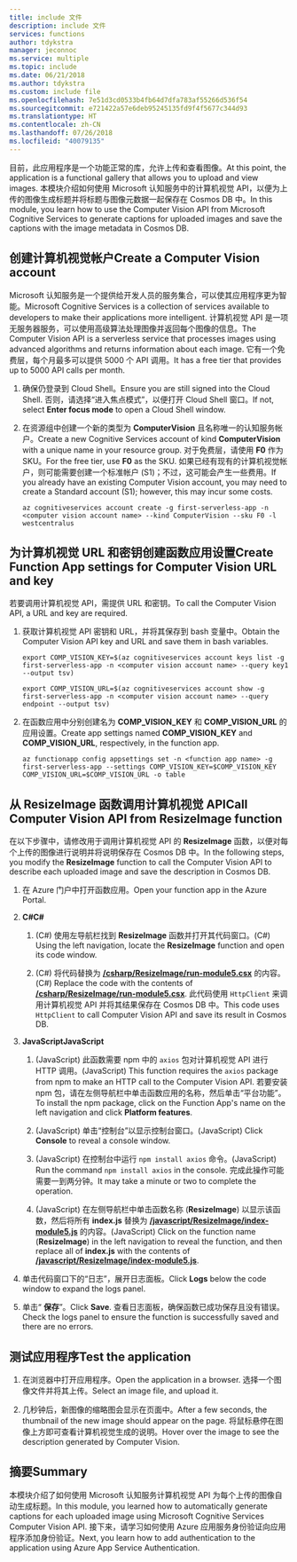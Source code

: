 ```yaml
---
title: include 文件
description: include 文件
services: functions
author: tdykstra
manager: jeconnoc
ms.service: multiple
ms.topic: include
ms.date: 06/21/2018
ms.author: tdykstra
ms.custom: include file
ms.openlocfilehash: 7e51d3cd0533b4fb64d7dfa783af55266d536f54
ms.sourcegitcommit: e721422a57e6deb95245135fd9f4f5677c344d93
ms.translationtype: HT
ms.contentlocale: zh-CN
ms.lasthandoff: 07/26/2018
ms.locfileid: "40079135"
---
```

<span data-ttu-id="d53b1-103">目前，此应用程序是一个功能正常的库，允许上传和查看图像。</span><span class="sxs-lookup"><span data-stu-id="d53b1-103">At this point, the application is a functional gallery that allows you to upload and view images.</span></span> <span data-ttu-id="d53b1-104">本模块介绍如何使用 Microsoft 认知服务中的计算机视觉 API，以便为上传的图像生成标题并将标题与图像元数据一起保存在 Cosmos DB 中。</span><span class="sxs-lookup"><span data-stu-id="d53b1-104">In this module, you learn how to use the Computer Vision API from Microsoft Cognitive Services to generate captions for uploaded images and save the captions with the image metadata in Cosmos DB.</span></span>

## <a name="create-a-computer-vision-account"></a><span data-ttu-id="d53b1-105">创建计算机视觉帐户</span><span class="sxs-lookup"><span data-stu-id="d53b1-105">Create a Computer Vision account</span></span>

<span data-ttu-id="d53b1-106">Microsoft 认知服务是一个提供给开发人员的服务集合，可以使其应用程序更为智能。</span><span class="sxs-lookup"><span data-stu-id="d53b1-106">Microsoft Cognitive Services is a collection of services available to developers to make their applications more intelligent.</span></span> <span data-ttu-id="d53b1-107">计算机视觉 API 是一项无服务器服务，可以使用高级算法处理图像并返回每个图像的信息。</span><span class="sxs-lookup"><span data-stu-id="d53b1-107">The Computer Vision API is a serverless service that processes images using advanced algorithms and returns information about each image.</span></span> <span data-ttu-id="d53b1-108">它有一个免费层，每个月最多可以提供 5000 个 API 调用。</span><span class="sxs-lookup"><span data-stu-id="d53b1-108">It has a free tier that provides up to 5000 API calls per month.</span></span>

1. <span data-ttu-id="d53b1-109">确保仍登录到 Cloud Shell。</span><span class="sxs-lookup"><span data-stu-id="d53b1-109">Ensure you are still signed into the Cloud Shell.</span></span> <span data-ttu-id="d53b1-110">否则，请选择“进入焦点模式”，以便打开 Cloud Shell 窗口。</span><span class="sxs-lookup"><span data-stu-id="d53b1-110">If not, select **Enter focus mode** to open a Cloud Shell window.</span></span> 

1. <span data-ttu-id="d53b1-111">在资源组中创建一个新的类型为 **ComputerVision** 且名称唯一的认知服务帐户。</span><span class="sxs-lookup"><span data-stu-id="d53b1-111">Create a new Cognitive Services account of kind **ComputerVision** with a unique name in your resource group.</span></span> <span data-ttu-id="d53b1-112">对于免费层，请使用 **F0** 作为 SKU。</span><span class="sxs-lookup"><span data-stu-id="d53b1-112">For the free tier, use **F0** as the SKU.</span></span> <span data-ttu-id="d53b1-113">如果已经有现有的计算机视觉帐户，则可能需要创建一个标准帐户 (S1)；不过，这可能会产生一些费用。</span><span class="sxs-lookup"><span data-stu-id="d53b1-113">If you already have an existing Computer Vision account, you may need to create a Standard account (S1); however, this may incur some costs.</span></span>

    ```azurecli
    az cognitiveservices account create -g first-serverless-app -n <computer vision account name> --kind ComputerVision --sku F0 -l westcentralus
    ```


## <a name="create-function-app-settings-for-computer-vision-url-and-key"></a><span data-ttu-id="d53b1-114">为计算机视觉 URL 和密钥创建函数应用设置</span><span class="sxs-lookup"><span data-stu-id="d53b1-114">Create Function App settings for Computer Vision URL and key</span></span>

<span data-ttu-id="d53b1-115">若要调用计算机视觉 API，需提供 URL 和密钥。</span><span class="sxs-lookup"><span data-stu-id="d53b1-115">To call the Computer Vision API, a URL and key are required.</span></span>

1. <span data-ttu-id="d53b1-116">获取计算机视觉 API 密钥和 URL，并将其保存到 bash 变量中。</span><span class="sxs-lookup"><span data-stu-id="d53b1-116">Obtain the Computer Vision API key and URL and save them in bash variables.</span></span>

    ```azurecli
    export COMP_VISION_KEY=$(az cognitiveservices account keys list -g first-serverless-app -n <computer vision account name> --query key1 --output tsv)
    ```
    ```azurecli
    export COMP_VISION_URL=$(az cognitiveservices account show -g first-serverless-app -n <computer vision account name> --query endpoint --output tsv)
    ```

1. <span data-ttu-id="d53b1-117">在函数应用中分别创建名为 **COMP_VISION_KEY** 和 **COMP_VISION_URL** 的应用设置。</span><span class="sxs-lookup"><span data-stu-id="d53b1-117">Create app settings named **COMP_VISION_KEY** and **COMP_VISION_URL**, respectively, in the function app.</span></span>

    ```azurecli
    az functionapp config appsettings set -n <function app name> -g first-serverless-app --settings COMP_VISION_KEY=$COMP_VISION_KEY COMP_VISION_URL=$COMP_VISION_URL -o table
    ```


## <a name="call-computer-vision-api-from-resizeimage-function"></a><span data-ttu-id="d53b1-118">从 ResizeImage 函数调用计算机视觉 API</span><span class="sxs-lookup"><span data-stu-id="d53b1-118">Call Computer Vision API from ResizeImage function</span></span>

<span data-ttu-id="d53b1-119">在以下步骤中，请修改用于调用计算机视觉 API 的 **ResizeImage** 函数，以便对每个上传的图像进行说明并将说明保存在 Cosmos DB 中。</span><span class="sxs-lookup"><span data-stu-id="d53b1-119">In the following steps, you modify the **ResizeImage** function to call the Computer Vision API to describe each uploaded image and save the description in Cosmos DB.</span></span>

1. <span data-ttu-id="d53b1-120">在 Azure 门户中打开函数应用。</span><span class="sxs-lookup"><span data-stu-id="d53b1-120">Open your function app in the Azure Portal.</span></span>

1. <span data-ttu-id="d53b1-121">**C#**</span><span class="sxs-lookup"><span data-stu-id="d53b1-121">**C#**</span></span>

    1. <span data-ttu-id="d53b1-122">(C#) 使用左导航栏找到 **ResizeImage** 函数并打开其代码窗口。</span><span class="sxs-lookup"><span data-stu-id="d53b1-122">(C#) Using the left navigation, locate the **ResizeImage** function and open its code window.</span></span>

    1. <span data-ttu-id="d53b1-123">(C#) 将代码替换为 [**/csharp/ResizeImage/run-module5.csx**](https://raw.githubusercontent.com/Azure-Samples/functions-first-serverless-web-application/master/csharp/ResizeImage/run-module5.csx) 的内容。</span><span class="sxs-lookup"><span data-stu-id="d53b1-123">(C#) Replace the code with the contents of [**/csharp/ResizeImage/run-module5.csx**](https://raw.githubusercontent.com/Azure-Samples/functions-first-serverless-web-application/master/csharp/ResizeImage/run-module5.csx).</span></span> <span data-ttu-id="d53b1-124">此代码使用 `HttpClient` 来调用计算机视觉 API 并将其结果保存在 Cosmos DB 中。</span><span class="sxs-lookup"><span data-stu-id="d53b1-124">This code uses `HttpClient` to call Computer Vision API and save its result in Cosmos DB.</span></span>

1. <span data-ttu-id="d53b1-125">**JavaScript**</span><span class="sxs-lookup"><span data-stu-id="d53b1-125">**JavaScript**</span></span>

    1. <span data-ttu-id="d53b1-126">(JavaScript) 此函数需要 npm 中的 `axios` 包对计算机视觉 API 进行 HTTP 调用。</span><span class="sxs-lookup"><span data-stu-id="d53b1-126">(JavaScript) This function requires the `axios` package from npm to make an HTTP call to the Computer Vision API.</span></span> <span data-ttu-id="d53b1-127">若要安装 npm 包，请在左侧导航栏中单击函数应用的名称，然后单击“平台功能”。</span><span class="sxs-lookup"><span data-stu-id="d53b1-127">To install the npm package, click on the Function App's name on the left navigation and click **Platform features**.</span></span>

    1. <span data-ttu-id="d53b1-128">(JavaScript) 单击“控制台”以显示控制台窗口。</span><span class="sxs-lookup"><span data-stu-id="d53b1-128">(JavaScript) Click **Console** to reveal a console window.</span></span>

    1. <span data-ttu-id="d53b1-129">(JavaScript) 在控制台中运行 `npm install axios` 命令。</span><span class="sxs-lookup"><span data-stu-id="d53b1-129">(JavaScript) Run the command `npm install axios` in the console.</span></span> <span data-ttu-id="d53b1-130">完成此操作可能需要一到两分钟。</span><span class="sxs-lookup"><span data-stu-id="d53b1-130">It may take a minute or two to complete the operation.</span></span>

    1. <span data-ttu-id="d53b1-131">(JavaScript) 在左侧导航栏中单击函数名称 (**ResizeImage**) 以显示该函数，然后将所有 **index.js** 替换为 [**/javascript/ResizeImage/index-module5.js**](https://raw.githubusercontent.com/Azure-Samples/functions-first-serverless-web-application/master/javascript/ResizeImage/index-module5.js) 的内容。</span><span class="sxs-lookup"><span data-stu-id="d53b1-131">(JavaScript) Click on the function name (**ResizeImage**) in the left navigation to reveal the function, and then replace all of **index.js** with the contents of [**/javascript/ResizeImage/index-module5.js**](https://raw.githubusercontent.com/Azure-Samples/functions-first-serverless-web-application/master/javascript/ResizeImage/index-module5.js).</span></span>

1. <span data-ttu-id="d53b1-132">单击代码窗口下的“日志”，展开日志面板。</span><span class="sxs-lookup"><span data-stu-id="d53b1-132">Click **Logs** below the code window to expand the logs panel.</span></span>

1. <span data-ttu-id="d53b1-133">单击“ **保存**”。</span><span class="sxs-lookup"><span data-stu-id="d53b1-133">Click **Save**.</span></span> <span data-ttu-id="d53b1-134">查看日志面板，确保函数已成功保存且没有错误。</span><span class="sxs-lookup"><span data-stu-id="d53b1-134">Check the logs panel to ensure the function is successfully saved and there are no errors.</span></span>


## <a name="test-the-application"></a><span data-ttu-id="d53b1-135">测试应用程序</span><span class="sxs-lookup"><span data-stu-id="d53b1-135">Test the application</span></span>

1. <span data-ttu-id="d53b1-136">在浏览器中打开应用程序。</span><span class="sxs-lookup"><span data-stu-id="d53b1-136">Open the application in a browser.</span></span> <span data-ttu-id="d53b1-137">选择一个图像文件并将其上传。</span><span class="sxs-lookup"><span data-stu-id="d53b1-137">Select an image file, and upload it.</span></span>

1. <span data-ttu-id="d53b1-138">几秒钟后，新图像的缩略图会显示在页面中。</span><span class="sxs-lookup"><span data-stu-id="d53b1-138">After a few seconds, the thumbnail of the new image should appear on the page.</span></span> <span data-ttu-id="d53b1-139">将鼠标悬停在图像上方即可查看计算机视觉生成的说明。</span><span class="sxs-lookup"><span data-stu-id="d53b1-139">Hover over the image to see the description generated by Computer Vision.</span></span>


## <a name="summary"></a><span data-ttu-id="d53b1-140">摘要</span><span class="sxs-lookup"><span data-stu-id="d53b1-140">Summary</span></span>

<span data-ttu-id="d53b1-141">本模块介绍了如何使用 Microsoft 认知服务计算机视觉 API 为每个上传的图像自动生成标题。</span><span class="sxs-lookup"><span data-stu-id="d53b1-141">In this module, you learned how to automatically generate captions for each uploaded image using Microsoft Cognitive Services Computer Vision API.</span></span> <span data-ttu-id="d53b1-142">接下来，请学习如何使用 Azure 应用服务身份验证向应用程序添加身份验证。</span><span class="sxs-lookup"><span data-stu-id="d53b1-142">Next, you learn how to add authentication to the application using Azure App Service Authentication.</span></span>